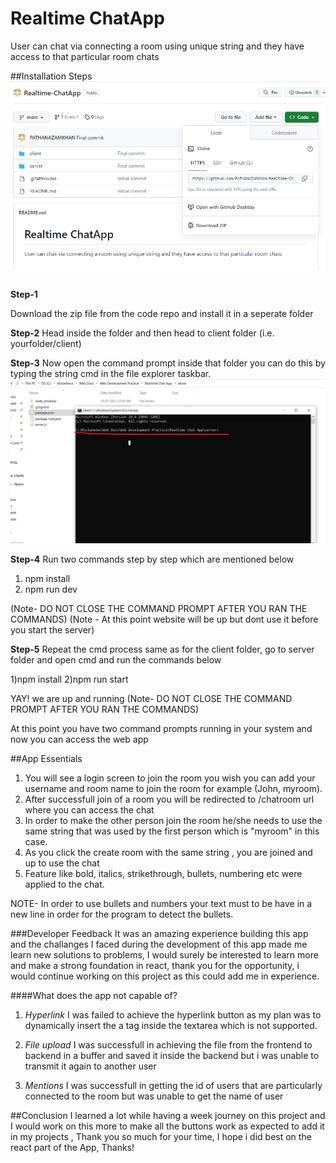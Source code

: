 # Realtime ChatApp
 User can chat via connecting a room using unique string and they have access to that particular room chats

##Installation Steps
![Github Repo pic](capture.png)

**Step-1**

Download the zip file from the code repo and install it in a seperate folder

**Step-2**
Head inside the folder and then head to client folder (i.e. yourfolder/client)

**Step-3**
Now open the command prompt inside that folder you can do this by typing the string cmd in the file explorer taskbar.
![command prompt](cmd-open.jpg)

**Step-4**
Run two commands step by step which are mentioned below
1) npm install
2) npm run dev

(Note- DO NOT CLOSE THE COMMAND PROMPT AFTER YOU RAN THE COMMANDS)
(Note - At this point website will be up but dont use it before you start the server)

**Step-5**
Repeat the cmd process same as for the client folder, go to server folder and open cmd and run the commands below

1)npm install
2)npm run start

YAY! we are up and running
(Note- DO NOT CLOSE THE COMMAND PROMPT AFTER YOU RAN THE COMMANDS)

At this point you have two command prompts running in your system and now you can access the web app

##App Essentials
1. You will see a login screen to join the room you wish you can add your username and room name to join the room for example (John, myroom).
2. After successfull join of a room you will be redirected to /chatroom url where you can access the chat
3. In order to make the other person join the room he/she needs to use the same string that was used by the first person which is "myroom" in this case.
4. As you click the create room with the same string , you are joined and up to use the chat
5. Feature like bold, italics, strikethrough, bullets, numbering etc were applied to the chat.

NOTE- In order to use bullets and numbers your text must to be have in a new line in order for the program to detect the bullets.

###Developer Feedback
It was an amazing experience building this app and the challanges I faced during the development of this app made me learn new solutions to problems, I would surely be interested to learn more and make a strong foundation in react, thank you for the opportunity, i would continue working on this project as this could add me in experience.

####What does the app not capable of?
1) *Hyperlink*
I was failed to achieve the hyperlink button as my plan was to dynamically insert the a tag inside the textarea which is not supported.

2) *File upload*
I was successfull in achieving the file from the frontend to backend in a buffer and saved it inside the backend but i was unable to transmit it again to another user

3) *Mentions*
I was successfull in getting the id of users that are particularly connected to the room but was unable to get the name of user

##Conclusion
I learned a lot while having a week journey on this project and I would work on this more to make all the buttons work as expected to add it in my projects , Thank you so much for your time, I hope i did best on the react part of the App, Thanks!